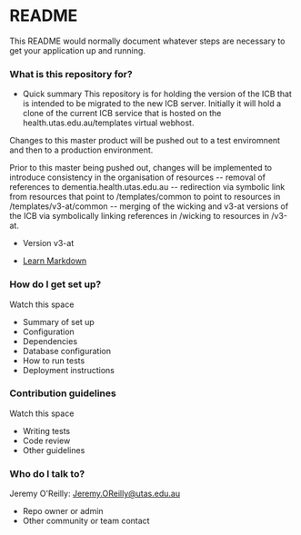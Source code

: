 # README #

This README would normally document whatever steps are necessary to get your application up and running.

### What is this repository for? ###
* Quick summary
This repository is for holding the version of the ICB that is intended to be migrated to the new ICB server.
Initially it will hold a clone of the current ICB service that is hosted on the health.utas.edu.au/templates virtual webhost.

Changes to this master product will be pushed out to a test enviromnent and then to a production environment.

Prior to this master being pushed out, changes will be implemented to introduce consistency in the organisation of resources
 -- removal of references to dementia.health.utas.edu.au
 -- redirection via symbolic link from resources that point to /templates/common  to point to resources in /templates/v3-at/common
 -- merging of the wicking and v3-at versions of the ICB via symbolically linking references in /wicking to resources in /v3-at.

* Version
  v3-at


* [Learn Markdown](https://bitbucket.org/tutorials/markdowndemo)

### How do I get set up? ###

Watch this space

* Summary of set up
* Configuration
* Dependencies
* Database configuration
* How to run tests
* Deployment instructions

### Contribution guidelines ###
Watch this space

* Writing tests
* Code review
* Other guidelines

### Who do I talk to? ###

Jeremy O'Reilly: [Jeremy.OReilly@utas.edu.au](mailto:Jeremy.OReilly@utas.edu.au)

* Repo owner or admin
* Other community or team contact